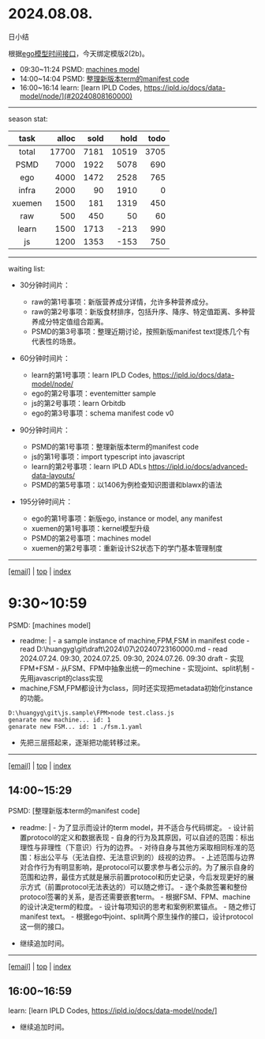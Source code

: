 # 2024.08.08.
日小结

<a id="top"></a>
根据[ego模型时间接口](https://gitee.com/hyg/blog/blob/master/timeflow.md)，今天绑定模版2(2b)。

<a id="index"></a>
- 09:30~11:24	PSMD: [machines model](#20240808093000)
- 14:00~14:04	PSMD: [整理新版本term的manifest code](#20240808140000)
- 16:00~16:14	learn: [learn IPLD Codes, https://ipld.io/docs/data-model/node/](#20240808160000)

---
season stat:

| task | alloc | sold | hold | todo |
| :---: | ---: | ---: | ---: | ---: |
| total | 17700 | 7181 | 10519 | 3705 |
| PSMD | 7000 | 1922 | 5078 | 690 |
| ego | 4000 | 1472 | 2528 | 765 |
| infra | 2000 | 90 | 1910 | 0 |
| xuemen | 1500 | 181 | 1319 | 450 |
| raw | 500 | 450 | 50 | 60 |
| learn | 1500 | 1713 | -213 | 990 |
| js | 1200 | 1353 | -153 | 750 |

---
waiting list:


- 30分钟时间片：
  - raw的第1号事项：新版营养成分详情，允许多种营养成分。
  - raw的第2号事项：新版食材排序，包括升序、降序、特定值距离、多种营养成分特定值组合距离。
  - PSMD的第3号事项：整理近期讨论，按照新版manifest text提炼几个有代表性的场景。

- 60分钟时间片：
  - learn的第1号事项：learn IPLD Codes, https://ipld.io/docs/data-model/node/
  - ego的第2号事项：eventemitter sample
  - js的第2号事项：learn Orbitdb
  - ego的第3号事项：schema manifest code v0

- 90分钟时间片：
  - PSMD的第1号事项：整理新版本term的manifest code
  - js的第1号事项：import typescript into javascript
  - learn的第2号事项：learn IPLD ADLs https://ipld.io/docs/advanced-data-layouts/
  - PSMD的第5号事项：以1406为例检查知识图谱和blawx的语法

- 195分钟时间片：
  - ego的第1号事项：新版ego, instance or model, any manifest
  - xuemen的第1号事项：kernel模型升级
  - PSMD的第2号事项：machines model
  - xuemen的第2号事项：重新设计S2状态下的学门基本管理制度

---
<a href="mailto:huangyg@mars22.com?subject=关于2024.08.08.[machines model]任务&body=日期: 2024.08.08.%0D%0A序号: 5%0D%0A手稿:../../draft/2024/08/20240808093000.md%0D%0A---请勿修改邮件主题及以上内容 从下一行开始写您的想法---%0D%0A">[email]</a> | [top](#top) | [index](#index)
<a id="20240808093000"></a>
# 9:30~10:59
PSMD: [machines model]

- readme: |
      - a sample instance of machine,FPM,FSM in manifest code 
      - read D:\huangyg\git\draft\2024\07\20240723160000.md
      - read 2024.07.24. 09:30, 2024.07.25. 09:30, 2024.07.26. 09:30 draft
      - 实现FPM+FSM
      - 从FSM、FPM中抽象出统一的mechine
      - 实现joint、split机制
      - 先用javascript的class实现
- machine,FSM,FPM都设计为class，同时还实现把metadata初始化instance的功能。
```
D:\huangyg\git\js.sample\FPM>node test.class.js
genarate new machine... id: 1
genarate new FSM... id: 1 ./fsm.1.yaml
```
- 先把三层搭起来，逐渐把功能转移过来。

---
<a href="mailto:huangyg@mars22.com?subject=关于2024.08.08.[整理新版本term的manifest code]任务&body=日期: 2024.08.08.%0D%0A序号: 7%0D%0A手稿:../../draft/2024/08/20240808140000.md%0D%0A---请勿修改邮件主题及以上内容 从下一行开始写您的想法---%0D%0A">[email]</a> | [top](#top) | [index](#index)
<a id="20240808140000"></a>
## 14:00~15:29
PSMD: [整理新版本term的manifest code]

- readme: |
      - 为了显示而设计的term model，并不适合与代码绑定。
      - 设计前置protocol的定义和数据表现
        - 自身的行为及其原因，可以自述的范围：标出理性与非理性（下意识）行为的边界。
        - 对待自身与其他方采取相同标准的范围：标出公平与（无法自控、无法意识到的）歧视的边界。
        - 上述范围与边界对合作行为有明显影响，是protocol可以要求参与者公示的。为了展示自身的范围和边界，最佳方式就是展示前置protocol和历史记录，今后发现更好的展示方式（前置protocol无法表达的）可以随之修订。
      - 逐个条款签署和整份protocol签署的关系，是否还需要嵌套term。
        - 根据FSM、FPM、machine的设计决定term的粒度。
        - 设计每项知识的思考和案例积累锚点。
      - 随之修订manifest text。
      - 根据ego中joint、split两个原生操作的接口，设计protocol这一侧的接口。

- 继续追加时间。

---
<a href="mailto:huangyg@mars22.com?subject=关于2024.08.08.[learn IPLD Codes, https://ipld.io/docs/data-model/node/]任务&body=日期: 2024.08.08.%0D%0A序号: 9%0D%0A手稿:../../draft/2024/08/20240808160000.md%0D%0A---请勿修改邮件主题及以上内容 从下一行开始写您的想法---%0D%0A">[email]</a> | [top](#top) | [index](#index)
<a id="20240808160000"></a>
## 16:00~16:59
learn: [learn IPLD Codes, https://ipld.io/docs/data-model/node/]

- 继续追加时间。